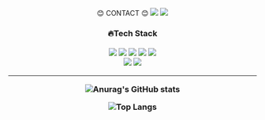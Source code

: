 <div align=center>

:blush: CONTACT :blush:
<a href="https://seobzzart.tistory.com/"><img src="https://img.shields.io/badge/My tech blog-A9BCF5?style=flat-square&logo=GitHub Sponsors&logoColor=white&link=https://seobzzart.tistory.com/"/></a>
<a href="mailto:4hsnim@naver.com"><img src="https://img.shields.io/badge/naver-03C75A?style=flat-square&logo=naver&logoColor=white&link=mailto:4hsnim@naver.com"/></a>
 </div>

<div align="center">
<h3>🔥Tech Stack <br/>
<br/>
 <img src="https://img.shields.io/badge/html5-E34F26?style=for-the-badge&logo=html5&logoColor=white">   <img src="https://img.shields.io/badge/css-1572B6?style=for-the-badge&logo=css3&logoColor=white">  <img src="https://img.shields.io/badge/javascript-F7DF1E?style=for-the-badge&logo=javascript&logoColor=black">  <img src="https://img.shields.io/badge/react-61DAFB?style=for-the-badge&logo=react&logoColor=white">  <img src="https://img.shields.io/badge/redux-764ABC?style=for-the-badge&logo=redux&logoColor=white">  
 <br/> 
<img src="https://img.shields.io/badge/github-181717?style=for-the-badge&logo=github&logoColor=white">  <img src="https://img.shields.io/badge/amazonaws-232F3E?style=for-the-badge&logo=amazonaws&logoColor=white">  

<hr>
 
![Anurag's GitHub stats](https://github-readme-stats.vercel.app/api?username=4hsnim&show_icons=true&theme=dark)

![Top Langs](https://github-readme-stats.vercel.app/api/top-langs/?username=4hsnim&layout=compact&theme=tokyonight)
</div>
